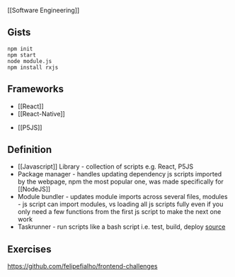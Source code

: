 [[Software Engineering]]

## Gists
```
npm init
npm start
node module.js
npm install rxjs
```

## Frameworks
- [[React]]
- [[React-Native]]
* [[P5JS]]

## Definition
- [[Javascript]] Library - collection of scripts e.g. React, P5JS
- Package manager - handles updating dependency js scripts imported by the webpage, npm the most popular one, was made specifically for [[NodeJS]]
- Module bundler - updates module imports across several files, modules - js script can import modules, vs loading all js scripts fully even if you only need a few functions from the first js script to make the next one work  
- Taskrunner - run scripts like a bash script i.e. test, build, deploy
[source](https://peterxjang.com/blog/modern-javascript-explained-for-dinosaurs.html)



## Exercises
https://github.com/felipefialho/frontend-challenges